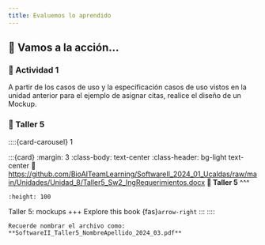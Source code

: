 ```yaml
---
title: Evaluemos lo aprendido
---
```


## 🚀 Vamos a la acción...

### 📌  Actividad 1

A partir de los casos de uso y la especificación casos de uso vistos en la unidad anterior para el ejemplo de asignar citas, realice el diseño de un Mockup.

### 📌  Taller 5

::::{card-carousel} 1

:::{card}
:margin: 3
:class-body: text-center
:class-header: bg-light text-center
:link: https://github.com/BioAITeamLearning/SoftwareII_2024_01_Ucaldas/raw/main/Unidades/Unidad_8/Taller5_Sw2_IngRequerimientos.docx
**💬 Taller 5**
^^^
```{image} https://gcloud.devoteam.com/wp-content/uploads/sites/32/2021/08/Google_Docs_logo_2014-2020.svg.png
:height: 100
```

Taller 5: mockups
+++
Explore this book {fas}`arrow-right`
:::
::::

```{note}
Recuerde nombrar el archivo como: **SoftwareII_Taller5_NombreApellido_2024_03.pdf**
```
